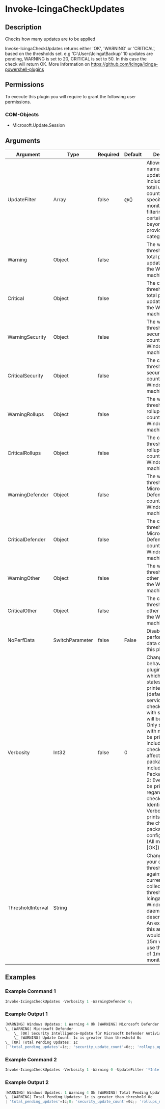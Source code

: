 
# Invoke-IcingaCheckUpdates

## Description

Checks how many updates are to be applied

Invoke-IcingaCheckUpdates returns either 'OK', 'WARNING' or 'CRITICAL', based on the thresholds set.
e.g 'C:\Users\Icinga\Backup' 10 updates are pending, WARNING is set to 20, CRITICAL is set to 50. In this case the check will return OK.
More Information on https://github.com/Icinga/icinga-powershell-plugins

## Permissions

To execute this plugin you will require to grant the following user permissions.

### COM-Objects

* Microsoft.Update.Session

## Arguments

| Argument | Type | Required | Default | Description |
| ---      | ---  | ---      | ---     | ---         |
| UpdateFilter | Array | false | @() | Allows to filter for names of updates being included in the total update count, allowing a specific monitoring and filtering of certain updates beyond the provided categories |
| Warning | Object | false |  | The warning threshold for the total pending update count on the Windows machine |
| Critical | Object | false |  | The critical threshold for the total pending update count on the Windows machine |
| WarningSecurity | Object | false |  | The warning threshold for the security update count on the Windows machine |
| CriticalSecurity | Object | false |  | The critical threshold for the security update count on the Windows machine |
| WarningRollups | Object | false |  | The warning threshold for the rollup update count on the Windows machine |
| CriticalRollups | Object | false |  | The critical threshold for the rollup update count on the Windows machine |
| WarningDefender | Object | false |  | The warning threshold for the Microsoft Defender update count on the Windows machine |
| CriticalDefender | Object | false |  | The critical threshold for the Microsoft Defender update count on the Windows machine |
| WarningOther | Object | false |  | The warning threshold for all other updates on the Windows machine |
| CriticalOther | Object | false |  | The critical threshold for all other updates on the Windows machine |
| NoPerfData | SwitchParameter | false | False | Disables the performance data output of this plugin |
| Verbosity | Int32 | false | 0 | Changes the behavior of the plugin output which check states are printed: 0 (default): Only service checks/packages with state not OK will be printed 1: Only services with not OK will be printed including OK checks of affected check packages including Package config 2: Everything will be printed regardless of the check state 3: Identical to Verbose 2, but prints in addition the check package configuration e.g (All must be [OK]) |
| ThresholdInterval | String |  |  | Change the value your defined threshold checks against from the current value to a collected time threshold of the Icinga for Windows daemon, as described [here](https://icinga.com/docs/icinga-for-windows/latest/doc/service/10-Register-Service-Checks/). An example for this argument would be 1m or 15m which will use the average of 1m or 15m for monitoring. |

## Examples

### Example Command 1

```powershell
Invoke-IcingaCheckUpdates -Verbosity 1 -WarningDefender 0;
```

### Example Output 1

```powershell
[WARNING] Windows Updates: 1 Warning 4 Ok [WARNING] Microsoft Defender
\_ [WARNING] Microsoft Defender
    \_ [OK] Security Intelligence-Update für Microsoft Defender Antivirus - KB2267602 (Version 1.355.2366.0) [23.01.2022 00:00:00]: 0
    \_ [WARNING] Update Count: 1c is greater than threshold 0c
\_ [OK] Total Pending Updates: 1c
| 'total_pending_updates'=1c;; 'security_update_count'=0c;; 'rollups_update_count'=0c;; 'other_update_count'=0c;; 'defender_update_count'=1c;0;    
```

### Example Command 2

```powershell
Invoke-IcingaCheckUpdates -Verbosity 1 -Warning 0 -UpdateFilter '*Intelligence-Update*';
```

### Example Output 2

```powershell
[WARNING] Windows Updates: 1 Warning 4 Ok [WARNING] Total Pending Updates (1c)
\_ [WARNING] Total Pending Updates: 1c is greater than threshold 0c
| 'total_pending_updates'=1c;0; 'security_update_count'=0c;; 'rollups_update_count'=0c;; 'other_update_count'=0c;; 'defender_update_count'=1c;;    
```
